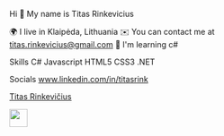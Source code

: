 Hi 👋 My name is Titas Rinkevicius


🌍  I live in Klaipėda, Lithuania
✉️  You can contact me at titas.rinkevicius@gmail.com
🧠  I'm learning c#


Skills
C# Javascript HTML5 CSS3 .NET

Socials
www.linkedin.com/in/titasrink

<div class="badge-base LI-profile-badge" data-locale="en_US" data-size="medium" data-theme="dark" data-type="VERTICAL" data-vanity="titasrink" data-version="v1"><a class="badge-base__link LI-simple-link" href="https://lt.linkedin.com/in/titasrink?trk=profile-badge">Titas Rinkevičius</a></div>

<a href="https://lt.linkedin.com/in/titasrink?trk=profile-badge" rel="nofollow"><img src="https://raw.githubusercontent.com/danielcranney/readme-generator/main/public/icons/socials/linkedin.svg" width="32" height="32" style="max-width: 100%;"></a>             

